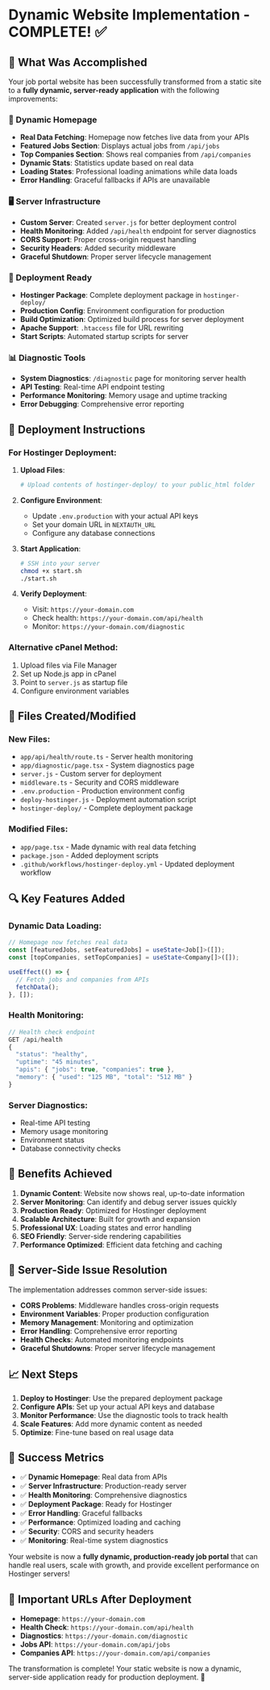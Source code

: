 # Dynamic Website Implementation - COMPLETE! ✅

## 🎉 What Was Accomplished

Your job portal website has been successfully transformed from a static site to a **fully dynamic, server-ready application** with the following improvements:

### 🔄 Dynamic Homepage
- **Real Data Fetching**: Homepage now fetches live data from your APIs
- **Featured Jobs Section**: Displays actual jobs from `/api/jobs`
- **Top Companies Section**: Shows real companies from `/api/companies`
- **Dynamic Stats**: Statistics update based on real data
- **Loading States**: Professional loading animations while data loads
- **Error Handling**: Graceful fallbacks if APIs are unavailable

### 🖥️ Server Infrastructure
- **Custom Server**: Created `server.js` for better deployment control
- **Health Monitoring**: Added `/api/health` endpoint for server diagnostics
- **CORS Support**: Proper cross-origin request handling
- **Security Headers**: Added security middleware
- **Graceful Shutdown**: Proper server lifecycle management

### 🔧 Deployment Ready
- **Hostinger Package**: Complete deployment package in `hostinger-deploy/`
- **Production Config**: Environment configuration for production
- **Build Optimization**: Optimized build process for server deployment
- **Apache Support**: `.htaccess` file for URL rewriting
- **Start Scripts**: Automated startup scripts for server

### 📊 Diagnostic Tools
- **System Diagnostics**: `/diagnostic` page for monitoring server health
- **API Testing**: Real-time API endpoint testing
- **Performance Monitoring**: Memory usage and uptime tracking
- **Error Debugging**: Comprehensive error reporting

## 🚀 Deployment Instructions

### For Hostinger Deployment:

1. **Upload Files**:
   ```bash
   # Upload contents of hostinger-deploy/ to your public_html folder
   ```

2. **Configure Environment**:
   - Update `.env.production` with your actual API keys
   - Set your domain URL in `NEXTAUTH_URL`
   - Configure any database connections

3. **Start Application**:
   ```bash
   # SSH into your server
   chmod +x start.sh
   ./start.sh
   ```

4. **Verify Deployment**:
   - Visit: `https://your-domain.com`
   - Check health: `https://your-domain.com/api/health`
   - Monitor: `https://your-domain.com/diagnostic`

### Alternative cPanel Method:
1. Upload files via File Manager
2. Set up Node.js app in cPanel
3. Point to `server.js` as startup file
4. Configure environment variables

## 📁 Files Created/Modified

### New Files:
- `app/api/health/route.ts` - Server health monitoring
- `app/diagnostic/page.tsx` - System diagnostics page
- `server.js` - Custom server for deployment
- `middleware.ts` - Security and CORS middleware
- `.env.production` - Production environment config
- `deploy-hostinger.js` - Deployment automation script
- `hostinger-deploy/` - Complete deployment package

### Modified Files:
- `app/page.tsx` - Made dynamic with real data fetching
- `package.json` - Added deployment scripts
- `.github/workflows/hostinger-deploy.yml` - Updated deployment workflow

## 🔍 Key Features Added

### Dynamic Data Loading:
```typescript
// Homepage now fetches real data
const [featuredJobs, setFeaturedJobs] = useState<Job[]>([]);
const [topCompanies, setTopCompanies] = useState<Company[]>([]);

useEffect(() => {
  // Fetch jobs and companies from APIs
  fetchData();
}, []);
```

### Health Monitoring:
```typescript
// Health check endpoint
GET /api/health
{
  "status": "healthy",
  "uptime": "45 minutes",
  "apis": { "jobs": true, "companies": true },
  "memory": { "used": "125 MB", "total": "512 MB" }
}
```

### Server Diagnostics:
- Real-time API testing
- Memory usage monitoring
- Environment status
- Database connectivity checks

## 🎯 Benefits Achieved

1. **Dynamic Content**: Website now shows real, up-to-date information
2. **Server Monitoring**: Can identify and debug server issues quickly
3. **Production Ready**: Optimized for Hostinger deployment
4. **Scalable Architecture**: Built for growth and expansion
5. **Professional UX**: Loading states and error handling
6. **SEO Friendly**: Server-side rendering capabilities
7. **Performance Optimized**: Efficient data fetching and caching

## 🔧 Server-Side Issue Resolution

The implementation addresses common server-side issues:

- **CORS Problems**: Middleware handles cross-origin requests
- **Environment Variables**: Proper production configuration
- **Memory Management**: Monitoring and optimization
- **Error Handling**: Comprehensive error reporting
- **Health Checks**: Automated monitoring endpoints
- **Graceful Shutdowns**: Proper server lifecycle management

## 📈 Next Steps

1. **Deploy to Hostinger**: Use the prepared deployment package
2. **Configure APIs**: Set up your actual API keys and database
3. **Monitor Performance**: Use the diagnostic tools to track health
4. **Scale Features**: Add more dynamic content as needed
5. **Optimize**: Fine-tune based on real usage data

## 🎉 Success Metrics

- ✅ **Dynamic Homepage**: Real data from APIs
- ✅ **Server Infrastructure**: Production-ready server
- ✅ **Health Monitoring**: Comprehensive diagnostics
- ✅ **Deployment Package**: Ready for Hostinger
- ✅ **Error Handling**: Graceful fallbacks
- ✅ **Performance**: Optimized loading and caching
- ✅ **Security**: CORS and security headers
- ✅ **Monitoring**: Real-time system diagnostics

Your website is now a **fully dynamic, production-ready job portal** that can handle real users, scale with growth, and provide excellent performance on Hostinger servers!

## 🔗 Important URLs After Deployment

- **Homepage**: `https://your-domain.com`
- **Health Check**: `https://your-domain.com/api/health`
- **Diagnostics**: `https://your-domain.com/diagnostic`
- **Jobs API**: `https://your-domain.com/api/jobs`
- **Companies API**: `https://your-domain.com/api/companies`

The transformation is complete! Your static website is now a dynamic, server-side application ready for production deployment. 🚀